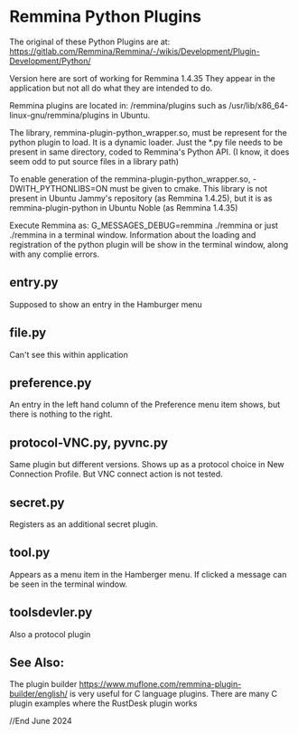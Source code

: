 # Remmina Python Plugins

The original of these Python Plugins are at: https://gitlab.com/Remmina/Remmina/-/wikis/Development/Plugin-Development/Python/

Version here are sort of working for Remmina 1.4.35
They appear in the application but not all do what they are intended to do.

Remmina plugins are located in: <your path>/remmina/plugins
such as /usr/lib/x86_64-linux-gnu/remmina/plugins in Ubuntu.

The library, remmina-plugin-python_wrapper.so, must be represent for the python plugin to load.
It is a dynamic loader. Just the *.py file needs to be present in same directory, coded to Remmina's Python API.
(I know, it does seem odd to put source files in a library path)

To enable generation of the remmina-plugin-python_wrapper.so, -DWITH_PYTHONLIBS=ON must be given to cmake.
This library is not present in Ubuntu Jammy's repository (as Remmina 1.4.25), but it is 
as remmina-plugin-python in Ubuntu Noble (as Remmina 1.4.35)

Execute Remmina as: G_MESSAGES_DEBUG=remmina ./remmina or just ./remmina in a terminal window.
Information about the loading and registration of the python plugin will be show in the terminal window,
along with any complie errors.


## entry.py
Supposed to show an entry in the Hamburger menu

## file.py
Can't see this within application

## preference.py
An entry in the left hand column of the Preference menu item shows, but there is nothing to the right.

## protocol-VNC.py, pyvnc.py
Same plugin but different versions. Shows up as a protocol choice in New Connection Profile.
But VNC connect action is not tested.

## secret.py  
Registers as an additional secret plugin.

## tool.py
Appears as a menu item in the Hamberger menu. If clicked a message can be seen in the terminal window.

## toolsdevler.py
Also a protocol plugin

## See Also:
The plugin builder https://www.muflone.com/remmina-plugin-builder/english/
is very useful for C language plugins.
There are many C plugin examples where the RustDesk plugin works

//End
June 2024

